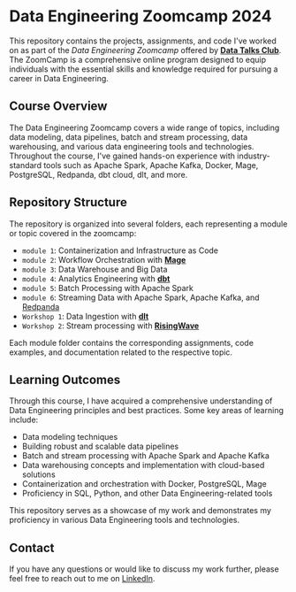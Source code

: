 # Data Engineering Zoomcamp 2024

This repository contains the projects, assignments, and code I've worked on as part of the *Data Engineering Zoomcamp* offered by **[Data Talks Club](https://github.com/DataTalksClub/data-engineering-zoomcamp)**. The ZoomCamp is a comprehensive online program designed to equip individuals with the essential skills and knowledge required for pursuing a career in Data Engineering.

## Course Overview

The Data Engineering Zoomcamp covers a wide range of topics, including data modeling, data pipelines, batch and stream processing, data warehousing, and various data engineering tools and technologies. Throughout the course, I've gained hands-on experience with industry-standard tools such as Apache Spark, Apache Kafka, Docker, Mage, PostgreSQL, Redpanda, dbt cloud, dlt, and more.

## Repository Structure

The repository is organized into several folders, each representing a module or topic covered in the zoomcamp:

- `module 1`: Containerization and Infrastructure as Code
- `module 2`: Workflow Orchestration with **[Mage](https://github.com/mage-ai/mage-ai)**
- `module 3`: Data Warehouse and Big Data
- `module 4`: Analytics Engineering with **[dbt](https://www.getdbt.com/)**
- `module 5`: Batch Processing with Apache Spark
- `module 6`: Streaming Data with Apache Spark, Apache Kafka, and [Redpanda](https://redpanda.com)
- `Workshop 1`: Data Ingestion with **[dlt](https://github.com/dlt-hub/dlt)**
- `Workshop 2`: Stream processing with **[RisingWave](https://github.com/risingwavelabs/risingwave)**

Each module folder contains the corresponding assignments, code examples, and documentation related to the respective topic.

## Learning Outcomes

Through this course, I have acquired a comprehensive understanding of Data Engineering principles and best practices. Some key areas of learning include:

- Data modeling techniques
- Building robust and scalable data pipelines
- Batch and stream processing with Apache Spark and Apache Kafka
- Data warehousing concepts and implementation with cloud-based solutions
- Containerization and orchestration with Docker, PostgreSQL, Mage
- Proficiency in SQL, Python, and other Data Engineering-related tools

This repository serves as a showcase of my work and demonstrates my proficiency in various Data Engineering tools and technologies.

## Contact

If you have any questions or would like to discuss my work further, please feel free to reach out to me on [LinkedIn](https://www.linkedin.com/in/alfonso-gutierrez01).